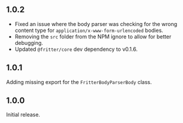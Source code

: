 ## 1.0.2

* Fixed an issue where the body parser was checking for the wrong content type for `application/x-www-form-urlencoded` bodies.
* Removing the `src` folder from the NPM ignore to allow for better debugging.
* Updated `@fritter/core` dev dependency to v0.1.6.

## 1.0.1
Adding missing export for the `FritterBodyParserBody` class.

## 1.0.0
Initial release.